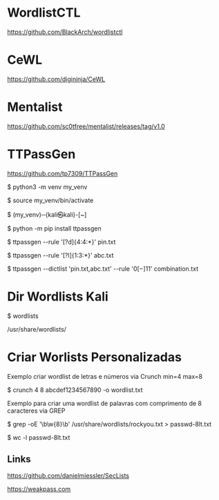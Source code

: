 # WordlistCTL

https://github.com/BlackArch/wordlistctl

# CeWL

https://github.com/digininja/CeWL

# Mentalist

https://github.com/sc0tfree/mentalist/releases/tag/v1.0

# TTPassGen

https://github.com/tp7309/TTPassGen

$ python3 -m venv my_venv 

$ source my_venv/bin/activate

$ (my_venv)─(kali㉿kali)-[~]

$ python -m pip install ttpassgen

$ ttpassgen --rule '[?d]{4:4:*}' pin.txt

$ ttpassgen --rule '[?l]{1:3:*}' abc.txt

$ ttpassgen --dictlist 'pin.txt,abc.txt' --rule '$0[-]{1}$1' combination.txt

# Dir Wordlists Kali

$ wordlists

/usr/share/wordlists/

# Criar Worlists Personalizadas

Exemplo criar wordlist de letras e números via Crunch min=4 max=8

$ crunch 4 8 abcdef1234567890 -o wordlist.txt

Exemplo para criar uma wordlist de palavras com comprimento de 8 caracteres via GREP

$ grep -oE '\b\w{8}\b' /usr/share/wordlists/rockyou.txt > passwd-8lt.txt

$ wc -l passwd-8lt.txt

## Links

https://github.com/danielmiessler/SecLists

https://weakpass.com

